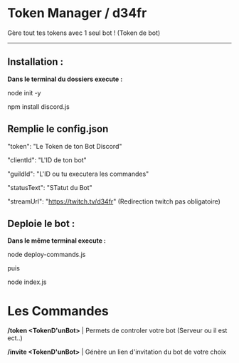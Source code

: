 # Token Manager / d34fr
Gère tout tes tokens avec 1 seul bot ! (Token de bot)

-------

## Installation :
**Dans le terminal du dossiers execute :**

node init -y

npm install discord.js

## Remplie le config.json

  "token": "Le Token de ton Bot Discord"

  "clientId": "L'ID de ton bot"

  "guildId": "L'ID ou tu executera les commandes"

  "statusText": "STatut du Bot"

  "streamUrl": "https://twitch.tv/d34fr" (Redirection twitch pas obligatoire)



## Deploie le bot : 
**Dans le même terminal execute :**

node deploy-commands.js

puis

node index.js

# Les Commandes 

**/token <TokenD'unBot>** | Permets de controler votre bot (Serveur ou il est ect..)

**/invite <TokenD'unBot>** | Génère un lien d'invitation du bot de votre choix
